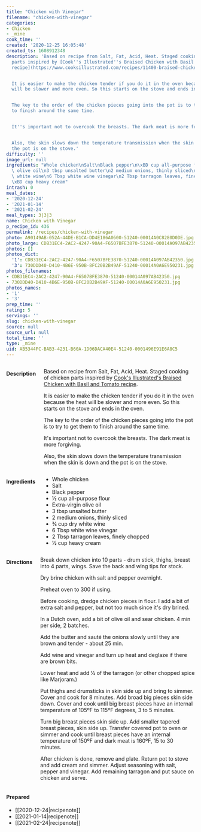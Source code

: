 ```yaml
---
title: "Chicken with Vinegar"
filename: "chicken-with-vinegar"
categories:
- Chicken
- _mine
cook_time: ''
created: '2020-12-25 16:05:48'
created_ts: 1608912348
description: 'Based on recipe from Salt, Fat, Acid, Heat. Staged cooking of chicken
  parts inspired by [Cook''s Illustrated''s Braised Chicken with Basil and Tomato
  recipe](https://www.cooksillustrated.com/recipes/11400-braised-chicken-with-basil-and-tomato).


  It is easier to make the chicken tender if you do it in the oven because the heat
  will be slower and more even. So this starts on the stove and ends in the oven.


  The key to the order of the chicken pieces going into the pot is to try to get them
  to finish around the same time.


  It''s important not to overcook the breasts. The dark meat is more forgiving.


  Also, the skin slows down the temperature transmission when the skin is down and
  the pot is on the stove.'
difficulty: ''
image_url: null
ingredients: "Whole chicken\nSalt\nBlack pepper\n\xBD cup all-purpose flour\nExtra-virgin\
  \ olive oil\n3 tbsp unsalted butter\n2 medium onions, thinly sliced\n\xBE cup dry\
  \ white wine\n6 Tbsp white wine vinegar\n2 Tbsp tarragon leaves, finely chopped\n\
  \xBD cup heavy cream"
intrash: 0
meal_dates:
- '2020-12-24'
- '2021-01-14'
- '2021-02-24'
meal_types: 3|3|3
name: Chicken with Vinegar
p_recipe_id: 436
permalink: /recipes/chicken-with-vinegar
photo: A90149AB-052A-44DE-B1CA-DD4E186A0600-51240-00014A0C8280D0DE.jpg
photo_large: CDB31EC4-2AC2-4247-90A4-F6507BFE3870-51240-00014A097AB42350.jpg
photos: []
photos_dict:
  '1': CDB31EC4-2AC2-4247-90A4-F6507BFE3870-51240-00014A097AB42350.jpg
  '3': 730DDD40-D410-4B6E-950B-8FC20B2B49AF-51240-00014A0A6E950231.jpg
photos_filenames:
- CDB31EC4-2AC2-4247-90A4-F6507BFE3870-51240-00014A097AB42350.jpg
- 730DDD40-D410-4B6E-950B-8FC20B2B49AF-51240-00014A0A6E950231.jpg
photos_names:
- '1'
- '3'
prep_time: ''
rating: 5
servings: ''
slug: chicken-with-vinegar
source: null
source_url: null
total_time: ''
type: _mine
uid: AB5344FC-BAB3-4231-B60A-1D06DACA40E4-51240-0001496E91E6A8C5
---
```

<div class="large-8 medium-7 columns" id="writeup">		<h4 id="description">Description</h4>
<div class="box box-description content"><p>Based on recipe from Salt, Fat, Acid, Heat. Staged cooking of chicken parts inspired by <a href="https://www.cooksillustrated.com/recipes/11400-braised-chicken-with-basil-and-tomato">Cook's Illustrated's Braised Chicken with Basil and Tomato recipe</a>.</p>
<p>It is easier to make the chicken tender if you do it in the oven because the heat will be slower and more even. So this starts on the stove and ends in the oven.</p>
<p>The key to the order of the chicken pieces going into the pot is to try to get them to finish around the same time.</p>
<p>It's important not to overcook the breasts. The dark meat is more forgiving.</p>
<p>Also, the skin slows down the temperature transmission when the skin is down and the pot is on the stove.</p>
</div>	</div><!-- #writeup -->
</div><!-- #row-one -->
<div class="row" id="row-two">	<div class="medium-4 small-5 columns"><h4 id="ingredients">Ingredients</h4><div class="box box-ingredients content"><ul>
<li>Whole chicken</li>
<li>Salt</li>
<li>Black pepper</li>
<li>½ cup all-purpose flour</li>
<li>Extra-virgin olive oil</li>
<li>3 tbsp unsalted butter</li>
<li>2 medium onions, thinly sliced</li>
<li>¾ cup dry white wine</li>
<li>6 Tbsp white wine vinegar</li>
<li>2 Tbsp tarragon leaves, finely chopped</li>
<li>½ cup heavy cream</li>
</ul>
</div>	</div>	<div class="medium-6 small-7 columns"><h4 id="directions">Directions</h4><div class="box box-directions content"><p>Break down chicken into 10 parts - drum stick, thighs, breast into 4 parts, wings. Save the back and wing tips for stock.</p>
<p>Dry brine chicken with salt and pepper overnight.</p>
<p>Preheat oven to 300 if using.</p>
<p>Before cooking, dredge chicken pieces in flour. I add a bit of extra salt and pepper, but not too much since it's dry brined.</p>
<p>In a Dutch oven, add a bit of olive oil and sear chicken. 4 min per side, 2 batches.</p>
<p>Add the butter and sauté the onions slowly until they are brown and tender - about 25 min.</p>
<p>Add wine and vinegar and turn up heat and deglaze if there are brown bits.</p>
<p>Lower heat and add ½ of the tarragon (or other chopped spice like Marjoram.)</p>
<p>Put thighs and drumsticks in skin side up and bring to simmer. Cover and cook for 8 minutes. Add broad big pieces skin side down. Cover and cook until big breast pieces have an internal temperature of 105ºF to 115ºF degrees, 3 to 5 minutes.</p>
<p>Turn big breast pieces skin side up. Add smaller tapered breast pieces, skin side up. Transfer covered pot to oven or simmer and cook until breast pieces have an internal temperature of 150ºF and dark meat is 160ºF, 15 to 30 minutes.</p>
<p>After chicken is done, remove and plate. Return pot to stove and add cream and simmer. Adjust seasoning with salt, pepper and vinegar. Add remaining tarragon and put sauce on chicken and serve.</p>
</div>	</div>	<div class="medium-2 columns" id="photo-sidebar">		<div class="" id="meals"><h4>Prepared</h4><ul>
<li>[[2020-12-24|recipenote]]</li>
<li>[[2021-01-14|recipenote]]</li>
<li>[[2021-02-24|recipenote]]</li>
</ul>
		</div>